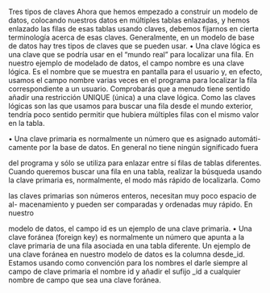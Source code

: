 Tres tipos de claves
Ahora que hemos empezado a construir un modelo de datos, colocando nuestros
datos en múltiples tablas enlazadas, y hemos enlazado las filas de esas tablas usando
claves, debemos fijarnos en cierta terminología acerca de esas claves. Generalmente,
en un modelo de base de datos hay tres tipos de claves que se pueden usar.
• Una clave lógica es una clave que se podría usar en el “mundo real” para
localizar una fila. En nuestro ejemplo de modelado de datos, el campo nombre
es una clave lógica. Es el nombre que se muestra en pantalla para el usuario y,
en efecto, usamos el campo nombre varias veces en el programa para localizar
la fila correspondiente a un usuario. Comprobarás que a menudo tiene sentido
añadir una restricción UNIQUE (única) a una clave lógica. Como las claves
lógicas son las que usamos para buscar una fila desde el mundo exterior,
tendría poco sentido permitir que hubiera múltiples filas con el mismo valor
en la tabla.

• Una clave primaria es normalmente un número que es asignado automáti-
camente por la base de datos. En general no tiene ningún significado fuera

del programa y sólo se utiliza para enlazar entre sí filas de tablas diferentes.
Cuando queremos buscar una fila en una tabla, realizar la búsqueda usando
la clave primaria es, normalmente, el modo más rápido de localizarla. Como

las claves primarias son números enteros, necesitan muy poco espacio de al-
macenamiento y pueden ser comparadas y ordenadas muy rápido. En nuestro

modelo de datos, el campo id es un ejemplo de una clave primaria.
• Una clave foránea (foreign key) es normalmente un número que apunta a la
clave primaria de una fila asociada en una tabla diferente. Un ejemplo de
una clave foránea en nuestro modelo de datos es la columna desde_id.
Estamos usando como convención para los nombres el darle siempre al campo de
clave primaria el nombre id y añadir el sufijo _id a cualquier nombre de campo
que sea una clave foránea.